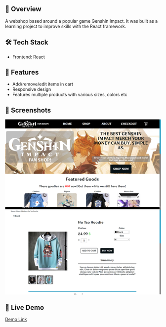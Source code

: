 ## 📌 Overview
A webshop based around a popular game Genshin Impact. It was bulit as a learning project to improve skills with the React framework.

## 🛠️ Tech Stack
- Frontend: React

## 🚀 Features
- Add/remove/edit items in cart
- Responsive design
- Features multiple products with various sizes, colors etc

## 📸 Screenshots

<div style="display: flex; flex-direction: column; align-content: center; align-items: center">
	<img src="./images/shopping-cart-1.png">
	<img src="./images/shopping-cart-3.png">
</div>

## 🔗 Live Demo
[Demo Link](https://nenopr.github.io/shopping-cart-OdinProject/)
